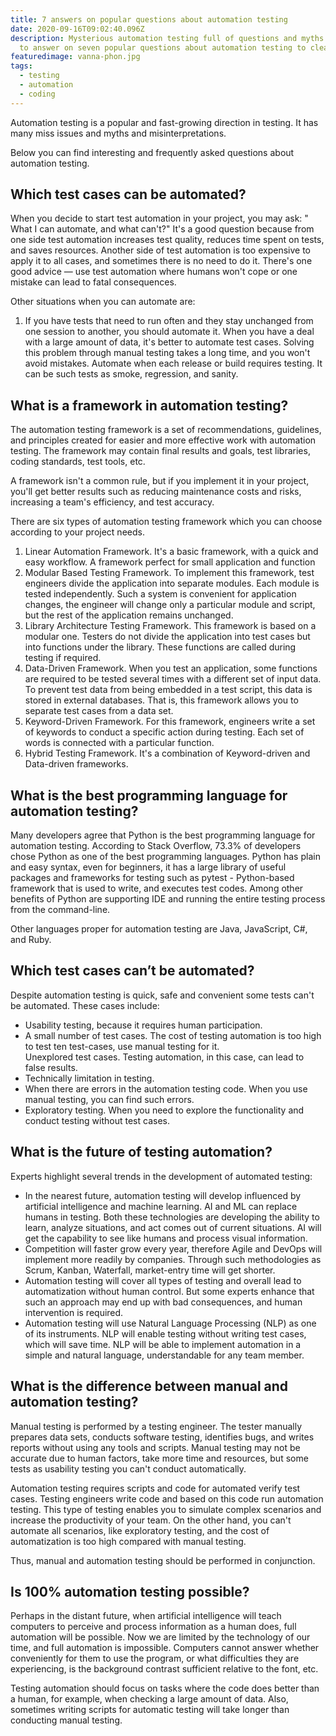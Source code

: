 ```yaml
---
title: 7 answers on popular questions about automation testing
date: 2020-09-16T09:02:40.096Z
description: Mysterious automation testing full of questions and myths. We tried
  to answer on seven popular questions about automation testing to clear it up.
featuredimage: vanna-phon.jpg
tags:
  - testing
  - automation
  - coding
---
```

Automation testing is a popular and fast-growing direction in testing. It has many miss issues and myths and misinterpretations.

Below you can find interesting and frequently asked questions about automation testing.

## Which test cases can be automated? 
When you decide to start test automation in your project, you may ask: " What I can automate, and what can't?" It's a good question because from one side test automation increases test quality, reduces time spent on tests, and saves resources. Another side of test automation is too expensive to apply it to all cases, and sometimes there is no need to do it. There's one good advice — use test automation where humans won't cope or one mistake can lead to fatal consequences.  

Other situations when you can automate are:  

1. If you have tests that need to run often and they stay unchanged from one session to another, you should automate it. 
When you have a deal with a large amount of data, it's better to automate test cases. Solving this problem through manual testing takes a long time, and you won't avoid mistakes. 
Automate when each release or build requires testing. It can be such tests as smoke, regression, and sanity. 
 

## What is a framework in automation testing? 
The automation testing framework is a set of recommendations, guidelines, and principles created for easier and more effective work with automation testing. The framework may contain final results and goals, test libraries, coding standards, test tools, etc. 

A framework isn't a common rule, but if you implement it in your project, you'll get better results such as reducing maintenance costs and risks, increasing a team's efficiency, and test accuracy.   

There are six types of automation testing framework which you can choose according to your project needs. 

1. Linear Automation Framework. It's a basic framework, with a quick and easy workflow. A framework perfect for small application and function 
2. Modular Based Testing Framework. To implement this framework, test engineers divide the application into separate modules. Each module is tested independently. Such a system is convenient for application changes, the engineer will change only a particular module and script, but the rest of the application remains unchanged. 
3. Library Architecture Testing Framework. This framework is based on a modular one. Testers do not divide the application into test cases but into functions under the library. These functions are called during testing if required. 
4. Data-Driven Framework. When you test an application, some functions are required to be tested several times with a different set of input data. To prevent test data from being embedded in a test script, this data is stored in external databases. That is, this framework allows you to separate test cases from a data set. 
5. Keyword-Driven Framework. For this framework, engineers write a set of keywords to conduct a specific action during testing. Each set of words is connected with a particular function. 
6. Hybrid Testing Framework. It's a combination of Keyword-driven and Data-driven frameworks. 
 

## What is the best programming language for automation testing? 
Many developers agree that Python is the best programming language for automation testing. According to Stack Overflow, 73.3% of developers chose Python as one of the best programming languages. Python has plain and easy syntax, even for beginners, it has a large library of useful packages and frameworks for testing such as pytest - Python-based framework that is used to write, and executes test codes. Among other benefits of Python are supporting IDE and running the entire testing process from the command-line. 

Other languages proper for automation testing are Java, JavaScript, C#, and Ruby. 

 

## Which test cases can’t be automated? 
Despite automation testing is quick, safe and convenient some tests can't be automated. These cases include:  

- Usability testing, because it requires human participation.  
- A small number of test cases. The cost of testing automation is too high to test ten test-cases, use manual testing for it.  
Unexplored test cases. Testing automation, in this case, can lead to false results. 
- Technically limitation in testing.  
- When there are errors in the automation testing code. When you use manual testing, you can find such errors.  
- Exploratory testing. When you need to explore the functionality and conduct testing without test cases. 
 

## What is the future of testing automation? 
Experts highlight several trends in the development of automated testing: 

- In the nearest future, automation testing will develop influenced by artificial intelligence and machine learning. AI and ML can replace humans in testing. Both these technologies are developing the ability to learn, analyze situations, and act comes out of current situations. AI will get the capability to see like humans and process visual information. 
- Competition will faster grow every year, therefore Agile and DevOps will implement more readily by companies. Through such methodologies as Scrum, Kanban, Waterfall, market-entry time will get shorter.  
- Automation testing will cover all types of testing and overall lead to automatization without human control. But some experts enhance that such an approach may end up with bad consequences, and human intervention is required.  
- Automation testing will use Natural Language Processing (NLP) as one of its instruments. NLP will enable testing without writing test cases, which will save time. NLP will be able to implement automation in a simple and natural language, understandable for any team member. 

## What is the difference between manual and automation testing? 
Manual testing is performed by a testing engineer. The tester manually prepares data sets, conducts software testing, identifies bugs, and writes reports without using any tools and scripts. Manual testing may not be accurate due to human factors, take more time and resources, but some tests as usability testing you can't conduct automatically. 

Automation testing requires scripts and code for automated verify test cases. Testing engineers write code and based on this code run automation testing. This type of testing enables you to simulate complex scenarios and increase the productivity of your team. On the other hand, you can't automate all scenarios, like exploratory testing, and the cost of automatization is too high compared with manual testing. 

Thus, manual and automation testing should be performed in conjunction. 

 

## Is 100% automation testing possible? 
 Perhaps in the distant future, when artificial intelligence will teach computers to perceive and process information as a human does, full automation will be possible. Now we are limited by the technology of our time, and full automation is impossible. Computers cannot answer whether conveniently for them to use the program, or what difficulties they are experiencing, is the background contrast sufficient relative to the font, etc. 

Testing automation should focus on tasks where the code does better than a human, for example, when checking a large amount of data. Also, sometimes writing scripts for automatic testing will take longer than conducting manual testing. 